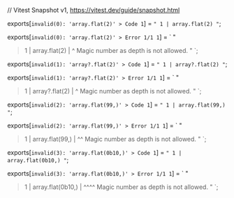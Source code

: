 // Vitest Snapshot v1, https://vitest.dev/guide/snapshot.html

exports[`invalid(0): 'array.flat(2)' > Code 1`] = `
"
  1 | array.flat(2)
"
`;

exports[`invalid(0): 'array.flat(2)' > Error 1/1 1`] = `
"
> 1 | array.flat(2)
    |            ^ Magic number as depth is not allowed.
"
`;

exports[`invalid(1): 'array?.flat(2)' > Code 1`] = `
"
  1 | array?.flat(2)
"
`;

exports[`invalid(1): 'array?.flat(2)' > Error 1/1 1`] = `
"
> 1 | array?.flat(2)
    |             ^ Magic number as depth is not allowed.
"
`;

exports[`invalid(2): 'array.flat(99,)' > Code 1`] = `
"
  1 | array.flat(99,)
"
`;

exports[`invalid(2): 'array.flat(99,)' > Error 1/1 1`] = `
"
> 1 | array.flat(99,)
    |            ^^ Magic number as depth is not allowed.
"
`;

exports[`invalid(3): 'array.flat(0b10,)' > Code 1`] = `
"
  1 | array.flat(0b10,)
"
`;

exports[`invalid(3): 'array.flat(0b10,)' > Error 1/1 1`] = `
"
> 1 | array.flat(0b10,)
    |            ^^^^ Magic number as depth is not allowed.
"
`;
